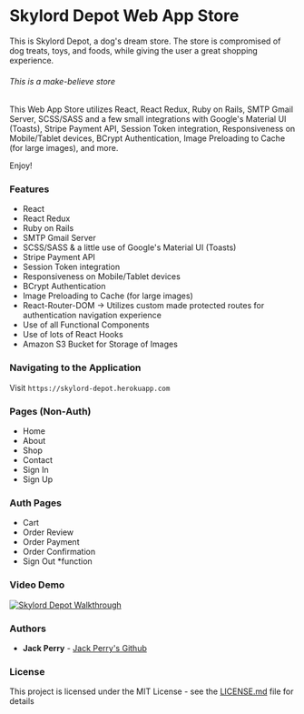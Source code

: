 
# Skylord Depot Web App Store 
 
This is Skylord Depot, a dog's dream store. The store is compromised of dog treats, toys, and foods, while giving the user a great shopping experience. 

###### This is a make-believe store

This Web App Store utilizes React, React Redux, Ruby on Rails, SMTP Gmail Server, SCSS/SASS and a few small integrations with Google's Material UI (Toasts), Stripe Payment API, Session Token integration, Responsiveness on Mobile/Tablet devices, BCrypt Authentication, Image Preloading to Cache (for large images), and more.

Enjoy!


### Features
- React
- React Redux
- Ruby on Rails
- SMTP Gmail Server
- SCSS/SASS & a little use of Google's Material UI (Toasts)
- Stripe Payment API
- Session Token integration
- Responsiveness on Mobile/Tablet devices
- BCrypt Authentication
- Image Preloading to Cache (for large images)
- React-Router-DOM -> Utilizes custom made protected routes for authentication navigation experience
- Use of all Functional Components
- Use of lots of React Hooks
- Amazon S3 Bucket for Storage of Images

### Navigating to the Application

Visit `https://skylord-depot.herokuapp.com`

### Pages (Non-Auth)

- Home
- About
- Shop
- Contact
- Sign In
- Sign Up

### Auth Pages

- Cart
- Order Review
- Order Payment
- Order Confirmation
- Sign Out *function

### Video Demo

[![Skylord Depot Walkthrough](https://img.youtube.com/vi/wStR5tNoWlY/0.jpg)](https://www.youtube.com/watch?v=wStR5tNoWlY)

### Authors

* **Jack Perry**  - [Jack Perry's Github](https://github.com/japerry911)

### License

This project is licensed under the MIT License - see the [LICENSE.md](LICENSE.md) file for details

